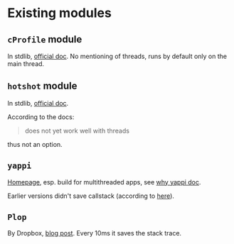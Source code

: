 
# Existing modules

## `cProfile` module

In stdlib, [official doc](http://docs.python.org/2/library/profile.html#module-cProfile). No mentioning of threads, runs by default only on the main thread.

## `hotshot` module

In stdlib, [official doc](http://docs.python.org/2/library/hotshot.html#module-hotshot).

According to the docs:

> does not yet work well with threads

thus not an option.

## `yappi`

[Homepage](https://code.google.com/p/yappi/), esp. build for multithreaded apps, see [why yappi doc](https://code.google.com/p/yappi/wiki/whyyappi).

Earlier versions didn't save callstack (according to [here](https://rjpower9000.wordpress.com/2013/05/16/thread-profiling-in-python/)).

## `Plop`

By Dropbox, [blog post](https://tech.dropbox.com/2012/07/plop-low-overhead-profiling-for-python/). Every 10ms it saves the stack trace.

